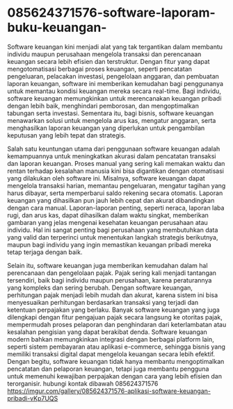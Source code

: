 # 085624371576-software-laporam-buku-keuangan-
 Software keuangan kini menjadi alat yang tak tergantikan dalam membantu individu maupun perusahaan mengelola transaksi dan perencanaan keuangan secara lebih efisien dan terstruktur. Dengan fitur yang dapat mengotomatisasi berbagai proses keuangan, seperti pencatatan pengeluaran, pelacakan investasi, pengelolaan anggaran, dan pembuatan laporan keuangan, software ini memberikan kemudahan bagi penggunanya untuk memantau kondisi keuangan mereka secara real-time. Bagi individu, software keuangan memungkinkan untuk merencanakan keuangan pribadi dengan lebih baik, menghindari pemborosan, dan mengoptimalkan tabungan serta investasi. Sementara itu, bagi bisnis, software keuangan menawarkan solusi untuk mengelola arus kas, mengatur anggaran, serta menghasilkan laporan keuangan yang diperlukan untuk pengambilan keputusan yang lebih tepat dan strategis.

Salah satu keuntungan utama dari penggunaan software keuangan adalah kemampuannya untuk meningkatkan akurasi dalam pencatatan transaksi dan laporan keuangan. Proses manual yang sering kali memakan waktu dan rentan terhadap kesalahan manusia kini bisa digantikan dengan otomatisasi yang dilakukan oleh software ini. Misalnya, software keuangan dapat mengelola transaksi harian, memantau pengeluaran, mengatur tagihan yang harus dibayar, serta memperbarui saldo rekening secara otomatis. Laporan keuangan yang dihasilkan pun jauh lebih cepat dan akurat dibandingkan dengan cara manual. Laporan-laporan penting, seperti neraca, laporan laba rugi, dan arus kas, dapat dihasilkan dalam waktu singkat, memberikan gambaran yang jelas mengenai kesehatan keuangan perusahaan atau individu. Hal ini sangat penting bagi perusahaan yang membutuhkan data yang valid dan terperinci untuk menentukan langkah strategis berikutnya, maupun bagi individu yang ingin memastikan keuangan pribadi mereka tetap terjaga dengan baik.

Selain itu, software keuangan juga memberikan kemudahan dalam hal perencanaan dan pengelolaan pajak. Pajak sering kali menjadi tantangan tersendiri, baik bagi individu maupun perusahaan, karena peraturannya yang kompleks dan sering berubah. Dengan software keuangan, perhitungan pajak menjadi lebih mudah dan akurat, karena sistem ini bisa menyesuaikan perhitungan berdasarkan transaksi yang terjadi dan ketentuan perpajakan yang berlaku. Banyak software keuangan yang juga dilengkapi dengan fitur pengajuan pajak secara langsung ke otoritas pajak, mempermudah proses pelaporan dan penghindaran dari keterlambatan atau kesalahan pengisian yang dapat berakibat denda. Software keuangan modern bahkan memungkinkan integrasi dengan berbagai platform lain, seperti sistem pembayaran atau aplikasi e-commerce, sehingga bisnis yang memiliki transaksi digital dapat mengelola keuangan secara lebih efektif. Dengan begitu, software keuangan tidak hanya membantu mengoptimalkan pencatatan dan pelaporan keuangan, tetapi juga membantu pengguna untuk memenuhi kewajiban perpajakan dengan cara yang lebih efisien dan terorganisir.
hubungi kontak dibawah
085624371576
https://imgur.com/gallery/085624371576-aplikasi-software-keuangan-pribadi-vKp7UQS

